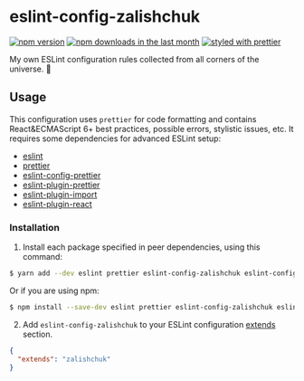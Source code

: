 # eslint-config-zalishchuk

[![npm version](https://img.shields.io/npm/v/eslint-config-zalishchuk.svg)](https://www.npmjs.com/package/eslint-config-zalishchuk)
[![npm downloads in the last month](https://img.shields.io/npm/dm/eslint-config-zalishchuk.svg)](https://www.npmjs.com/package/eslint-config-zalishchuk)
[![styled with prettier](https://img.shields.io/badge/code_style-prettier-ff69b4.svg?style=flat)](https://github.com/prettier/prettier)

My own ESLint configuration rules collected from all corners of the universe. 🚀

## Usage

This configuration uses `prettier` for code formatting and contains React&ECMAScript 6+ best practices, possible errors, stylistic issues, etc. It requires some dependencies for advanced ESLint setup:

* [eslint](https://www.npmjs.com/package/eslint)
* [prettier](https://www.npmjs.com/package/prettier)
* [eslint-config-prettier](https://www.npmjs.com/package/eslint-config-prettier)
* [eslint-plugin-prettier](https://www.npmjs.com/package/eslint-plugin-prettier)
* [eslint-plugin-import](https://www.npmjs.com/package/eslint-plugin-import)
* [eslint-plugin-react](https://www.npmjs.com/package/eslint-plugin-react)

### Installation

1. Install each package specified in peer dependencies, using this command:

```sh
$ yarn add --dev eslint prettier eslint-config-zalishchuk eslint-config-prettier eslint-plugin-prettier eslint-plugin-import eslint-plugin-react
```

Or if you are using npm:

```sh
$ npm install --save-dev eslint prettier eslint-config-zalishchuk eslint-config-prettier eslint-plugin-prettier eslint-plugin-import eslint-plugin-react
```

2. Add `eslint-config-zalishchuk` to your ESLint configuration [extends](https://eslint.org/docs/user-guide/configuring#extending-configuration-files) section.

```json
{
  "extends": "zalishchuk"
}
```
